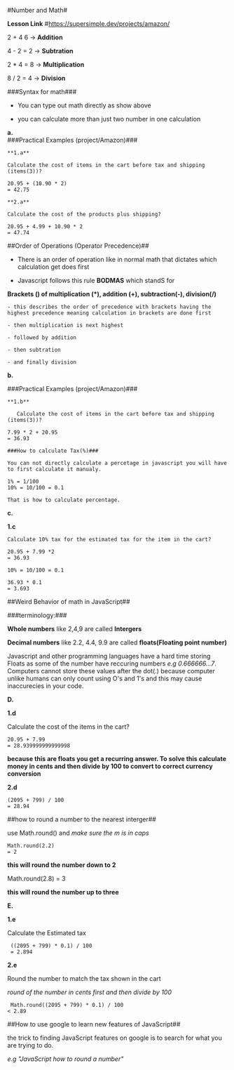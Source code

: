 #Number and Math#

**Lesson Link** #https://supersimple.dev/projects/amazon/


2 + 4
6  -> **Addition**

4 - 2
= 2 -> **Subtration**

2 * 4
= 8 -> **Multiplication**

8 / 2 
= 4 -> **Division**

###Syntax for math###

  - You can type out math directly as show above

  - you can calculate more than just two number in one calculation

**a.**  
  ###Practical Examples (project/Amazon)###

    **1.a**

    Calculate the cost of items in the cart before tax and shipping (items(3))?

    20.95 + (10.90 * 2)
    = 42.75

    **2.a**

    Calculate the cost of the products plus shipping?

    20.95 + 4.99 + 10.90 * 2
    = 47.74 

##Order of Operations (Operator Precedence)##

  - There is an order of operation like in normal math that dictates which calculation get does first

  - Javascript follows this rule **BODMAS** which standS for 

  **Brackets () of multiplication (*), addition (+), subtraction(-), division(/)**

    - this describes the order of precedence with brackets having the highest precedence meaning calculation in brackets are done first 
  
    - then multiplication is next highest 

    - followed by addition

    - then subtration

    - and finally division

 **b.**  

  ###Practical Examples (project/Amazon)###

    **1.b**

       Calculate the cost of items in the cart before tax and shipping (items(3))?

    7.99 * 2 + 20.95
    = 36.93

    ###How to calculate Tax(%)###

    You can not directly calculate a percetage in javascript you will have to first calculate it manualy.

    1% = 1/100
    10% = 10/100 = 0.1 

    That is how to calculate percentage.

**c.**

  **1.c**

    Calculate 10% tax for the estimated tax for the item in the cart?

    20.95 + 7.99 *2 
    = 36.93

    10% = 10/100 = 0.1

    36.93 * 0.1
    = 3.693

##Weird Behavior of math in JavaScript##

###terminology:###

  **Whole numbers** like 2,4,9 are called **Intergers**

  **Decimal numbers** like 2.2, 4.4, 9.9 are called **floats(Floating point number)**

Javascript and other programming languages have a hard time storing Floats as some of the number have reccuring numbers _e.g 0.666666...7_. Computers cannot store these values after the dot(.) because computer unlike humans can only count using O's and 1's and this may cause inaccurecies in your code.

**D.** 

  **1.d**

  Calculate the cost of the items in the cart?

    20.95 + 7.99
    = 28.939999999999998

  **because this are floats you get a recurring answer. To solve this calculate money in cents and then divide by 100 to convert to correct currency conversion**

  **2.d**

    (2095 + 799) / 100
    = 28.94

##how to round a number to the nearest interger##

  use Math.round() and _make sure the m is in caps_

    Math.round(2.2)
    = 2

  **this will round the number down to 2**

   Math.round(2.8)
  = 3

  **this will round the number up to three**

**E.** 

  **1.e**

  Calculate the Estimated tax

     ((2095 + 799) * 0.1) / 100
     = 2.894

  **2.e**

  Round the number to match the tax shown in the cart

  _round of the number in cents first and then divide by 100_

     Math.round((2095 + 799) * 0.1) / 100
    < 2.89

##How to use google to learn new features of JavaScript##

  the trick to finding JavaScript features on google is to search for what you are trying to do.

  _e.g "JavaScript how to round a number"_

   


